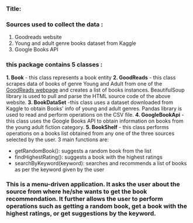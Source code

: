 ### **Title**:

### **Sources** used to collect the data :
1. Goodreads website
2. Young and adult genre books dataset from Kaggle
3. Google Books API

### this package contains **5 classes** : 
**1. Book** - this class represents a book entity
**2. GoodReads** - this class scrapes data of books of genre Young and Adult from one of the [GoodReads webpage](https://www.goodreads.com/list/show/43.Best_Young_Adult_Books) and creates a list of books instances. BeautifulSoup library is used to pull and parse the HTML source code of the above website.
**3. BookDataSet** -this class uses a dataset downloaded from Kaggle to obtain Books' info of young and adult genres. Pandas library is used to read and perform operations on the CSV file. 
**4. GoogleBookApi** - this class uses the Google Books API to obtain information on books from the young adult fiction category.
**5. BookShelf** - this class performs operations on a books list obtained from any one of the three sources selected by the user. 3 main functions are:
 * getRandomBook(): suggests a random book from the list
 * findHighestRating(): suggests a book with the highest ratings
 * searchByKeyword(keyword): searches and recommends a list of books as per the keyword given by the user

### This is a menu-driven application. It asks the user about the source from where he/she wants to get the book recommendation. It further allows the user to perform operations such as getting a random book, get a book with the highest ratings, or get suggestions by the keyword.
